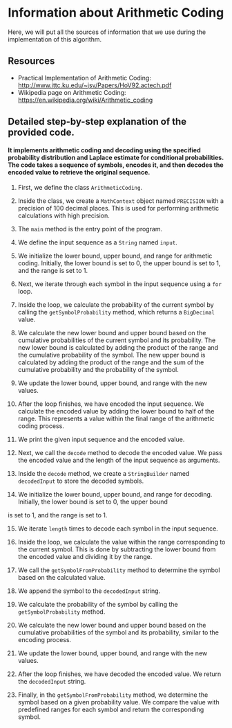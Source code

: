 # Information about Arithmetic Coding
Here, we will put all the sources of information that we use during the implementation of this algorithm.

## Resources
- Practical Implementation of Arithmetic Coding: http://www.ittc.ku.edu/~jsv/Papers/HoV92.actech.pdf
- Wikipedia page on Arithmetic Coding: https://en.wikipedia.org/wiki/Arithmetic_coding

## Detailed step-by-step explanation of the provided code. 
#### It implements arithmetic coding and decoding using the specified probability distribution and Laplace estimate for conditional probabilities. The code takes a sequence of symbols, encodes it, and then decodes the encoded value to retrieve the original sequence.


1. First, we define the class `ArithmeticCoding`.

2. Inside the class, we create a `MathContext` object named `PRECISION` with a precision of 100 decimal places. This is used for performing arithmetic calculations with high precision.

3. The `main` method is the entry point of the program.

4. We define the input sequence as a `String` named `input`.

5. We initialize the lower bound, upper bound, and range for arithmetic coding. Initially, the lower bound is set to 0, the upper bound is set to 1, and the range is set to 1.

6. Next, we iterate through each symbol in the input sequence using a `for` loop.

7. Inside the loop, we calculate the probability of the current symbol by calling the `getSymbolProbability` method, which returns a `BigDecimal` value.

8. We calculate the new lower bound and upper bound based on the cumulative probabilities of the current symbol and its probability. The new lower bound is calculated by adding the product of the range and the cumulative probability of the symbol. The new upper bound is calculated by adding the product of the range and the sum of the cumulative probability and the probability of the symbol.

9. We update the lower bound, upper bound, and range with the new values.

10. After the loop finishes, we have encoded the input sequence. We calculate the encoded value by adding the lower bound to half of the range. This represents a value within the final range of the arithmetic coding process.

11. We print the given input sequence and the encoded value.

12. Next, we call the `decode` method to decode the encoded value. We pass the encoded value and the length of the input sequence as arguments.

13. Inside the `decode` method, we create a `StringBuilder` named `decodedInput` to store the decoded symbols.

14. We initialize the lower bound, upper bound, and range for decoding. Initially, the lower bound is set to 0, the upper bound

 is set to 1, and the range is set to 1.

15. We iterate `length` times to decode each symbol in the input sequence.

16. Inside the loop, we calculate the value within the range corresponding to the current symbol. This is done by subtracting the lower bound from the encoded value and dividing it by the range.

17. We call the `getSymbolFromProbability` method to determine the symbol based on the calculated value.

18. We append the symbol to the `decodedInput` string.

19. We calculate the probability of the symbol by calling the `getSymbolProbability` method.

20. We calculate the new lower bound and upper bound based on the cumulative probabilities of the symbol and its probability, similar to the encoding process.

21. We update the lower bound, upper bound, and range with the new values.

22. After the loop finishes, we have decoded the encoded value. We return the `decodedInput` string.

23. Finally, in the `getSymbolFromProbability` method, we determine the symbol based on a given probability value. We compare the value with predefined ranges for each symbol and return the corresponding symbol.
